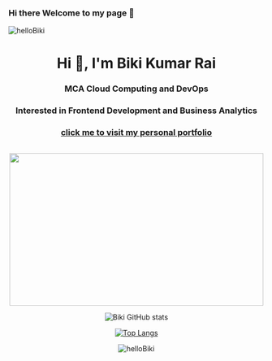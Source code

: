 ### Hi there Welcome to my page 👋

<!--
**helloBiki/helloBiki** is a ✨ _special_ ✨ repository because its `README.md` (this file) appears on your GitHub profile.

Here are some ideas to get you started:

- 🔭 I’m currently working on ...
- 🌱 I’m currently learning ...
- 👯 I’m looking to collaborate on ...
- 🤔 I’m looking for help with ...
- 💬 Ask me about ...
- 📫 How to reach me: ...
- 😄 Pronouns: ...
- ⚡ Fun fact: ...
-->

<p align="left"> <img src="https://komarev.com/ghpvc/?username=helloBiki&label=Profile%20views&color=0e75b6&style=flat" alt="helloBiki" /> </p>

<h1 align="center">Hi 👋, I'm Biki Kumar Rai</h1>
<h3 align="center">MCA Cloud Computing and DevOps</h3>
<h3 align="center">Interested in Frontend Development and Business Analytics</h3>
<h3 align="center"><a href="https://hellobiki.github.io/BikiKumarRai_22MCC20118/">click me to visit my personal portfolio</a></h3>


<p align="center"> <a href="https://twitter.com/" target="blank"><img src="https://img.shields.io/twitter/follow/?logo=twitter&style=for-the-badge" alt="" /></a> </p>

<div align="center">
<img src="https://media3.giphy.com/media/qgQUggAC3Pfv687qPC/giphy.gif" width="500px" height="300px">
</div>
<div align="center">

![Biki GitHub stats](https://github-readme-stats.vercel.app/api?username=helloBiki&show_icons=true&theme=radical)

[![Top Langs](https://github-readme-stats.vercel.app/api/top-langs/?username=helloBiki&hide=javascript,html&theme=radical)](https://github.com/helloBiki/github-readme-stats&theme=radical)

  </div>

<p align="center" ><img align="center" src="https://github-readme-streak-stats.herokuapp.com/?user=helloBiki&theme=radical" alt="helloBiki" /></p>
